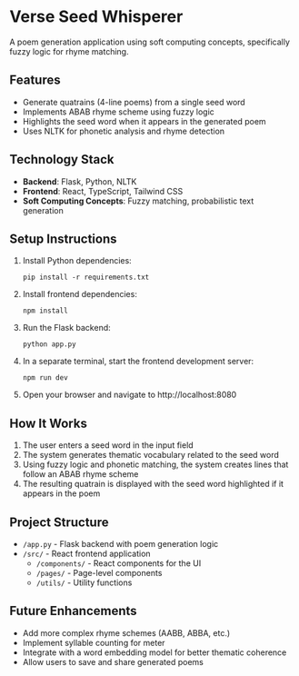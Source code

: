 
# Verse Seed Whisperer

A poem generation application using soft computing concepts, specifically fuzzy logic for rhyme matching.

## Features

- Generate quatrains (4-line poems) from a single seed word
- Implements ABAB rhyme scheme using fuzzy logic
- Highlights the seed word when it appears in the generated poem
- Uses NLTK for phonetic analysis and rhyme detection

## Technology Stack

- **Backend**: Flask, Python, NLTK
- **Frontend**: React, TypeScript, Tailwind CSS
- **Soft Computing Concepts**: Fuzzy matching, probabilistic text generation

## Setup Instructions

1. Install Python dependencies:
   ```
   pip install -r requirements.txt
   ```

2. Install frontend dependencies:
   ```
   npm install
   ```

3. Run the Flask backend:
   ```
   python app.py
   ```

4. In a separate terminal, start the frontend development server:
   ```
   npm run dev
   ```

5. Open your browser and navigate to http://localhost:8080

## How It Works

1. The user enters a seed word in the input field
2. The system generates thematic vocabulary related to the seed word
3. Using fuzzy logic and phonetic matching, the system creates lines that follow an ABAB rhyme scheme
4. The resulting quatrain is displayed with the seed word highlighted if it appears in the poem

## Project Structure

- `/app.py` - Flask backend with poem generation logic
- `/src/` - React frontend application
  - `/components/` - React components for the UI
  - `/pages/` - Page-level components
  - `/utils/` - Utility functions

## Future Enhancements

- Add more complex rhyme schemes (AABB, ABBA, etc.)
- Implement syllable counting for meter
- Integrate with a word embedding model for better thematic coherence
- Allow users to save and share generated poems
